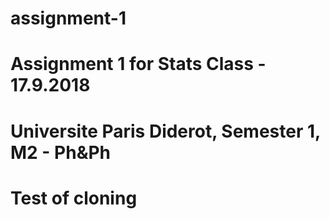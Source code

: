 # assignment-1
# Assignment 1 for Stats Class - 17.9.2018
# Universite Paris Diderot, Semester 1, M2 - Ph&Ph
# Test of cloning